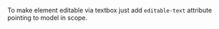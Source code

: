 To make element editable via textbox just add `editable-text` attribute 
pointing to model in scope.
